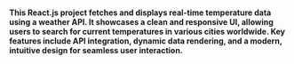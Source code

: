 <h4> 
This React.js project fetches and displays real-time temperature data using a weather API. It showcases a clean and responsive UI, allowing users to search for current temperatures in various cities worldwide. Key features include API integration, dynamic data rendering, and a modern, intuitive design for seamless user interaction.</h4>